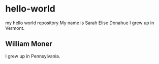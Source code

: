 # hello-world
my hello world repository
My name is Sarah Elise Donahue I grew up in Vermont.
## William Moner
I grew up in Pennsylvania.
